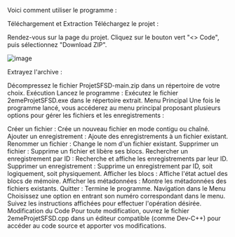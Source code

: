 Voici comment utiliser le programme :

Téléchargement et Extraction
Téléchargez le projet :

Rendez-vous sur la page du projet.
Cliquez sur le bouton vert "<> Code", puis sélectionnez "Download ZIP".

![image](https://github.com/user-attachments/assets/7275810e-8b95-4440-bbf6-1b6cc66a451a)

Extrayez l'archive :

Décompressez le fichier ProjetSFSD-main.zip dans un répertoire de votre choix.
Exécution
Lancez le programme :
Exécutez le fichier 2emeProjetSFSD.exe dans le répertoire extrait.
Menu Principal
Une fois le programme lancé, vous accéderez au menu principal proposant plusieurs options pour gérer les fichiers et les enregistrements :

Créer un fichier : Crée un nouveau fichier en mode contigu ou chaîné.
Ajouter un enregistrement : Ajoute des enregistrements à un fichier existant.
Renommer un fichier : Change le nom d'un fichier existant.
Supprimer un fichier : Supprime un fichier et libère ses blocs.
Rechercher un enregistrement par ID : Recherche et affiche les enregistrements par leur ID.
Supprimer un enregistrement : Supprime un enregistrement par ID, soit logiquement, soit physiquement.
Afficher les blocs : Affiche l'état actuel des blocs de mémoire.
Afficher les métadonnées : Montre les métadonnées des fichiers existants.
Quitter : Termine le programme.
Navigation dans le Menu
Choisissez une option en entrant son numéro correspondant dans le menu.
Suivez les instructions affichées pour effectuer l'opération désirée.
Modification du Code
Pour toute modification, ouvrez le fichier 2emeProjetSFSD.cpp dans un éditeur compatible (comme Dev-C++) pour accéder au code source et apporter vos modifications.
